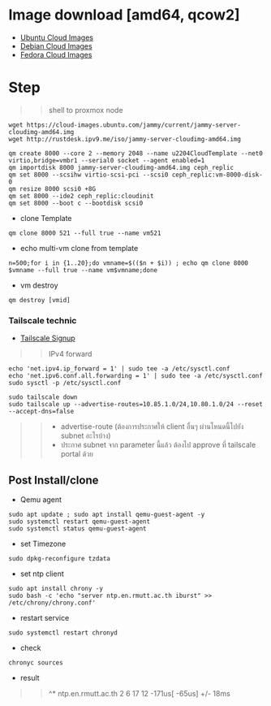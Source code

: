 # Image download [amd64, qcow2]
- [Ubuntu Cloud Images](https://cloud-images.ubuntu.com/)
- [Debian Cloud Images](https://cloud.debian.org/images/cloud/)
- [Fedora Cloud Images](https://fedoraproject.org/cloud/download)
  
# Step
>> shell to proxmox node
```
wget https://cloud-images.ubuntu.com/jammy/current/jammy-server-cloudimg-amd64.img
wget http://rustdesk.ipv9.me/iso/jammy-server-cloudimg-amd64.img
```
```
qm create 8000 --core 2 --memory 2048 --name u2204CloudTemplate --net0 virtio,bridge=vmbr1 --serial0 socket --agent enabled=1
qm importdisk 8000 jammy-server-cloudimg-amd64.img ceph_replic
qm set 8000 --scsihw virtio-scsi-pci --scsi0 ceph_replic:vm-8000-disk-0
qm resize 8000 scsi0 +8G
qm set 8000 --ide2 ceph_replic:cloudinit
qm set 8000 --boot c --bootdisk scsi0
```
- clone Template 

```
qm clone 8000 521 --full true --name vm521

```

- echo multi-vm clone from template
```
n=500;for i in {1..20};do vmname=$(($n + $i)) ; echo qm clone 8000 $vmname --full true --name vm$vmname;done
```

- vm destroy
```
qm destroy [vmid]
```

### Tailscale technic
- [Tailscale Signup](https://tailscale.com/)  
>> IPv4 forward
```
echo 'net.ipv4.ip_forward = 1' | sudo tee -a /etc/sysctl.conf
echo 'net.ipv6.conf.all.forwarding = 1' | sudo tee -a /etc/sysctl.conf
sudo sysctl -p /etc/sysctl.conf
```
```
sudo tailscale down
sudo tailscale up --advertise-routes=10.85.1.0/24,10.80.1.0/24 --reset --accept-dns=false
```
>> - advertise-route (ต้องการประกาศให้ client อื่นๆ ผ่านโหนดนี้ไปยัง subnet อะไรบ้าง)
>> - ประกาศ subnet จาก parameter นี้แล้ว ต้องไป approve ที่ tailscale portal ด้วย

## Post Install/clone
- Qemu agent
```
sudo apt update ; sudo apt install qemu-guest-agent -y
sudo systemctl restart qemu-guest-agent
sudo systemctl status qemu-guest-agent
```
- set Timezone
```
sudo dpkg-reconfigure tzdata
```
- set ntp client
```
sudo apt install chrony -y
sudo bash -c 'echo "server ntp.en.rmutt.ac.th iburst" >> /etc/chrony/chrony.conf'
```
- restart service
```
sudo systemctl restart chronyd
```
- check
```
chronyc sources 
```
- result
>> ^* ntp.en.rmutt.ac.th            2   6    17    12   -171us[  -65us] +/-   18ms             

